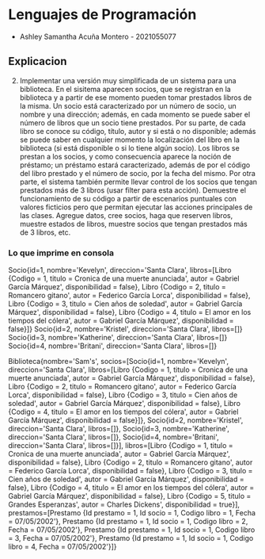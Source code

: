 # Lenguajes de Programación
- Ashley Samantha Acuña Montero - 2021055077

## Explicacion

2)	Implementar una versión muy simplificada de un sistema para una biblioteca. En el sisitema aparecen socios, que se registran en la biblioteca y a partir de ese 
momento pueden tomar prestados libros de la misma. 
Un socio está caracterizado por un número de socio, un nombre y una dirección; además, en cada momento se puede saber el número de libros que un socio tiene prestados.
 Por su parte, de cada libro se conoce su código, título, autor y si está o no disponible; además se puede saber en cualquier momento la localización del libro en la 
 biblioteca (si está disponible o si lo tiene algún socio). 
Los libros se prestan a los socios, y como consecuencia aparece la noción de préstamo; un préstamo estará caracterizado, además de por el código del libro prestado y 
el número de socio, por la fecha del mismo. Por otra parte, el sistema también permite llevar control de los socios que tengan prestados más de 3 libros (usar filter 
para esta acción).
Demuestre el funcionamiento de su código a partir de escenarios puntuales con valores ficticios pero que permitan ejecutar las acciones principales de las clases. 
Agregue datos, cree socios, haga que reserven libros, muestre estados de libros, muestre socios que tengan prestados más de 3 libros, etc.	

### Lo que imprime en consola 

Socio{id=1, nombre='Kevelyn', direccion='Santa Clara', libros=[Libro {Codigo = 1, titulo = Cronica de una muerte anunciada', autor = Gabriel García Márquez', disponibilidad = false}, Libro {Codigo = 2, titulo = Romancero gitano', autor = Federico García Lorca', disponibilidad = false}, Libro {Codigo = 3, titulo = Cien años de soledad', autor = Gabriel García Márquez', disponibilidad = false}, Libro {Codigo = 4, titulo = El amor en los tiempos del cólera', autor = Gabriel García Márquez', disponibilidad = false}]}
Socio{id=2, nombre='Kristel', direccion='Santa Clara', libros=[]}
Socio{id=3, nombre='Katherine', direccion='Santa Clara', libros=[]}
Socio{id=4, nombre='Britani', direccion='Santa Clara', libros=[]}

Biblioteca{nombre='Sam's', socios=[Socio{id=1, nombre='Kevelyn', direccion='Santa Clara', libros=[Libro {Codigo = 1, titulo = Cronica de una muerte anunciada', autor = Gabriel García Márquez', disponibilidad = false}, Libro {Codigo = 2, titulo = Romancero gitano', autor = Federico García Lorca', disponibilidad = false}, Libro {Codigo = 3, titulo = Cien años de soledad', autor = Gabriel García Márquez', disponibilidad = false}, Libro {Codigo = 4, titulo = El amor en los tiempos del cólera', autor = Gabriel García Márquez', disponibilidad = false}]}, Socio{id=2, nombre='Kristel', direccion='Santa Clara', libros=[]}, Socio{id=3, nombre='Katherine', direccion='Santa Clara', libros=[]}, Socio{id=4, nombre='Britani', direccion='Santa Clara', libros=[]}], libros=[Libro {Codigo = 1, titulo = Cronica de una muerte anunciada', autor = Gabriel García Márquez', disponibilidad = false}, Libro {Codigo = 2, titulo = Romancero gitano', autor = Federico García Lorca', disponibilidad = false}, Libro {Codigo = 3, titulo = Cien años de soledad', autor = Gabriel García Márquez', disponibilidad = false}, Libro {Codigo = 4, titulo = El amor en los tiempos del cólera', autor = Gabriel García Márquez', disponibilidad = false}, Libro {Codigo = 5, titulo = Grandes Esperanzas', autor = Charles Dickens', disponibilidad = true}], prestamos=[Prestamo {Id prestamo = 1, Id socio = 1, Codigo libro = 1, Fecha = 07/05/2002'}, Prestamo {Id prestamo = 1, Id socio = 1, Codigo libro = 2, Fecha = 07/05/2002'}, Prestamo {Id prestamo = 1, Id socio = 1, Codigo libro = 3, Fecha = 07/05/2002'}, Prestamo {Id prestamo = 1, Id socio = 1, Codigo libro = 4, Fecha = 07/05/2002'}]}
